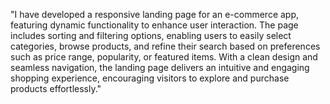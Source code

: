 "I have developed a responsive landing page for an e-commerce app, featuring dynamic functionality to enhance user interaction. The page includes sorting and filtering options, enabling users to easily select categories, browse products, and refine their search based on preferences such as price range, popularity, or featured items. With a clean design and seamless navigation, the landing page delivers an intuitive and engaging shopping experience, encouraging visitors to explore and purchase products effortlessly."
